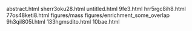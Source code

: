 abstract.html
sherr3oku28.html
untitled.html
9fe3.html
hrr5rgc8ih8.html
77os48keti8.html
figures/mass
figures/enrichment_some_overlap
9h3qil805l.html
133hgmsdito.html
10bae.html